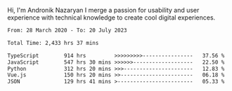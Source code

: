 Hi, I'm Andronik Nazaryan
I merge a passion for usability and user experience with technical knowledge to create cool digital experiences.


<!--START_SECTION:waka-->

```txt
From: 28 March 2020 - To: 20 July 2023

Total Time: 2,433 hrs 37 mins

TypeScript        914 hrs         >>>>>>>>>----------------   37.56 %
JavaScript        547 hrs 30 mins >>>>>>-------------------   22.50 %
Python            312 hrs 20 mins >>>----------------------   12.83 %
Vue.js            150 hrs 20 mins >>-----------------------   06.18 %
JSON              129 hrs 41 mins >------------------------   05.33 %
```

<!--END_SECTION:waka-->
